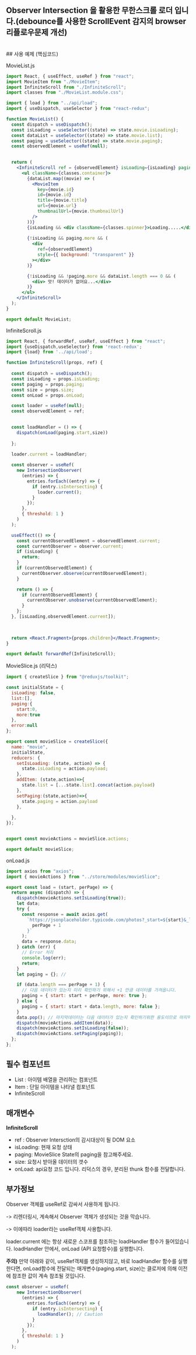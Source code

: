 
## Observer Intersection 을 활용한 무한스크롤 로더 입니다.(debounce를 사용한 ScrollEvent 감지의 browser 리플로우문제 개선)
<br>
## 사용 예제 (핵심코드)

MovieList.js

~~~jsx
import React, { useEffect, useRef } from "react";
import MovieItem from "./MovieItem";
import InfiniteScroll from "./InfiniteScroll";
import classes from "./MovieList.module.css";

import { load } from "../api/load";
import { useDispatch, useSelector } from "react-redux";

function MovieList() {
  const dispatch = useDispatch();
  const isLoading = useSelector((state) => state.movie.isLoading);
  const dataList = useSelector((state) => state.movie.list);
  const paging = useSelector((state) => state.movie.paging);
  const observedElement = useRef(null);

  
  return (
    <InfiniteScroll ref = {observedElement} isLoading={isLoading} paging={paging} size = {6} onLoad={load}>
      <ul className={classes.container}>
        {dataList.map((movie) => (
          <MovieItem
            key={movie.id}
            id={movie.id}
            title={movie.title}
            url={movie.url}
            thumbnailUrl={movie.thumbnailUrl}
          />
        ))}
        {isLoading && <div className={classes.spinner}>Loading.....</div>}
        
        {!isLoading && paging.more && (
          <div
            ref={observedElement}
            style={{ background: "transparent" }}
          ></div>
        )}

        {!isLoading && !paging.more && dataList.length === 0 && (
          <div> 앗! 데이터가 없어요...</div>
        )}
      </ul>
    </InfiniteScroll>
  );
}

export default MovieList;

~~~



InfiniteScroll.js

~~~jsx
import React, { forwardRef, useRef, useEffect } from "react";
import {useDispatch,useSelector} from 'react-redux';
import {load} from '../api/load';

function InfiniteScroll(props, ref) {
  
  const dispatch = useDispatch();
  const isLoading = props.isLoading;
  const paging = props.paging;
  const size = props.size;
  const onLoad = props.onLoad;

  const loader = useRef(null);
  const observedElement = ref;

  
  const loadHandler = () => {
    dispatch(onLoad(paging.start,size)) 
    
  };
  
  loader.current = loadHandler; 

  const observer = useRef(
    new IntersectionObserver(
      (entries) => {
        entries.forEach((entry) => {
          if (entry.isIntersecting) {
            loader.current();
          }
        });
      },
      { threshold: 1 }
    )
  );

  useEffect(() => {
    const currentObservedElement = observedElement.current;
    const currentObserver = observer.current;
    if (isLoading) {
      return;
    }
    if (currentObservedElement) {
      currentObserver.observe(currentObservedElement);
    }

    return () => {
      if (currentObservedElement) {
        currentObserver.unobserve(currentObservedElement);
      }
    };
  }, [isLoading,observedElement.current]);
  
  

  return <React.Fragment>{props.children}</React.Fragment>;
}

export default forwardRef(InfiniteScroll);

~~~



MovieSlice.js (리덕스)

~~~jsx
import { createSlice } from "@reduxjs/toolkit";

const initialState = {
  isLoading: false,
  list:[],
  paging:{
    start:0,
    more:true
  },
  error:null
};

export const movieSlice = createSlice({
  name: "movie",
  initialState,
  reducers: {
    setIsLoading: (state, action) => {
      state.isLoading = action.payload;
    },
    addItem: (state,action)=>{
      state.list = [...state.list].concat(action.payload)
    },
    setPaging:(state,action)=>{
      state.paging = action.payload
    },
   
  },
});


export const movieActions = movieSlice.actions;

export default movieSlice;

~~~



onLoad.js 

~~~js
import axios from "axios";
import { movieActions } from "../store/modules/movieSlice";

export const load = (start, perPage) => {
  return async (dispatch) => {
    dispatch(movieActions.setIsLoading(true));
    let data;
    try {
      const response = await axios.get(
        `https://jsonplaceholder.typicode.com/photos?_start=${start}&_limit=${
          perPage + 1
        }`
      );
      data = response.data;
    } catch (err) {
      // Error 처리
      console.log(err);
      return;
    }
    let paging = {}; //

    if (data.length === perPage + 1) {
      // 다음 데이터가 있는지 미리 확인하기 위해서 +1 만큼 데이터를 가져옵니다.
      paging = { start: start + perPage, more: true };
    } else {
      paging = { start: start + data.length, more: false };
    }
    data.pop(); // 마지막데이터는 다음 데이터가 있는지 확인하기위한 용도이므로 마지막에 빼주어야 합니다.
    dispatch(movieActions.addItem(data));
    dispatch(movieActions.setIsLoading(false));
    dispatch(movieActions.setPaging(paging));
  };
};

~~~



## 필수 컴포넌트

- List : 아이템 배열을 관리하는 컴포넌트
- Item : 단일 아이템을 나타낼 컴포넌트
- InfiniteScroll 



## 매개변수

 <b>InfiniteScroll </b>

- ref : Observer Intersction의 감시대상이 될 DOM 요소
- isLoading: 현재 요청 상태
- paging: MovieSlice State의 paging을 참고해주세요.
- size: 요청시 받아올 데이터의 갯수
- onLoad: api요청 코드 입니다. 리덕스의 경우, 분리된 thunk 함수를 전달합니다.



## 부가정보

Observer 객체를 useRef로 감싸서 사용하게 됩니다. 

-> 리렌더링시, 계속해서 Observer 객체가 생성되는 것을 막습니다.

-> 이에따라 loader라는 useRef객체 사용합니다. 

loader.current 에는 항상 새로운 스코프를 참조하는 loadHandler 함수가 들어있습니다. loadHandler 안에서, onLoad (API 요청함수)를 실행합니다.



<b>주의)</b>  만약 아래와 같이, useRef객체를 생성하지않고, 바로 loadHandler 함수를 실행한다면, onLoad함수에 전달되는 매개변수(paging.start, size)는 클로저에 의해 이전에 참조한 값이 계속 참조될 것입니다.

~~~js
const observer = useRef(
    new IntersectionObserver(
      (entries) => {
        entries.forEach((entry) => {
          if (entry.isIntersecting) {
           	loadHandler(); // Caution
          }
        });
      },
      { threshold: 1 }
    )
  );
~~~

